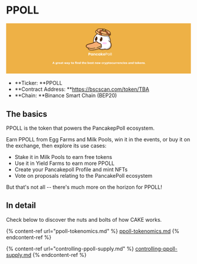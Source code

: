 # PPOLL

![](../../.gitbook/assets/NEWBAN.jpg)

* **Ticker: **PPOLL
* **Contract Address: **https://bscscan.com/token/TBA
* **Chain: **Binance Smart Chain (BEP20)

## The basics

PPOLL is the token that powers the PancakepPoll ecosystem.

Earn PPOLL from Egg Farms and Milk Pools, win it in the events, or buy it on the exchange, then explore its use cases:

* Stake it in Milk Pools to earn free tokens
* Use it in Yield Farms to earn more PPOLL
* Create your Pancakepoll Profile and mint NFTs
* Vote on proposals relating to the PancakePoll ecosystem

But that's not all -- there's much more on the horizon for PPOLL!

## In detail

Check below to discover the nuts and bolts of how CAKE works.

{% content-ref url="ppoll-tokenomics.md" %}
[ppoll-tokenomics.md](ppoll-tokenomics.md)
{% endcontent-ref %}

{% content-ref url="controlling-ppoll-supply.md" %}
[controlling-ppoll-supply.md](controlling-ppoll-supply.md)
{% endcontent-ref %}
